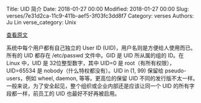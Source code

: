 Title: UID 简介
Date: 2018-01-27 00:00
Modified: 2018-01-27 00:00
Slug: verses/7e31d2ca-11c9-411b-aef5-3f03fc3dd8f7
Category: verses
Authors: Ju Lin
verse_category: Unix

[查看原文](http://www.linfo.org/uid.html)

系统中每个用户都有自己独立的 User ID (UID)，用户名则是方便给人使用而已。所有的 UID 都存在 /etc/passwd 文件中。GID 是 UID 所从属的组的 ID。在 Linux 中，UID 是 32位整型数字，其中 UID=0 是 root（有所有权限），UID=65534 是 nobody（什么特权都没有）。UID in (1, 99) 保留给 pseudo-users，例如 wheel, daemon, 等等。更高位的保留 UID 不同的发行版不太一样。一般来说，为了安全起见，整个组织或企业内部还是应该让同一个 UID 的所有字段都一样，前员工的 UID 也最好不好再被启用。
